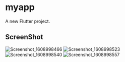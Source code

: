 # myapp

A new Flutter project.

## ScreenShot

![Screenshot_1608998466](https://user-images.githubusercontent.com/58806599/103155101-1caf8780-47cf-11eb-8ede-ca0950e46fe9.png)
![Screenshot_1608998523](https://user-images.githubusercontent.com/58806599/103155105-1f11e180-47cf-11eb-8ac1-809c7398b80b.png)
![Screenshot_1608998540](https://user-images.githubusercontent.com/58806599/103155106-20430e80-47cf-11eb-9952-4469a0f3cd1e.png)
![Screenshot_1608998557](https://user-images.githubusercontent.com/58806599/103155108-220cd200-47cf-11eb-83a7-5afede289ec4.png)
